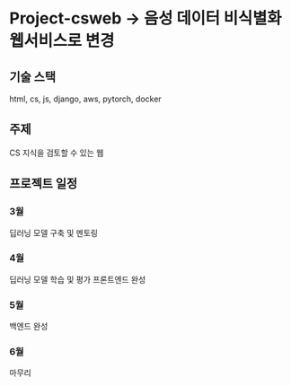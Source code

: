 # Project-csweb -> 음성 데이터 비식별화 웹서비스로 변경 

## 기술 스택
html, cs, js, django, aws, pytorch, docker

## 주제 
CS 지식을 검토할 수 있는 웹 

## 프로젝트 일정 
### 3월 
딥러닝 모델 구축 및 멘토링
### 4월
딥러닝 모델 학습 및 평가
프론트엔드 완성
### 5월
백엔드 완성
### 6월 
마무리 
